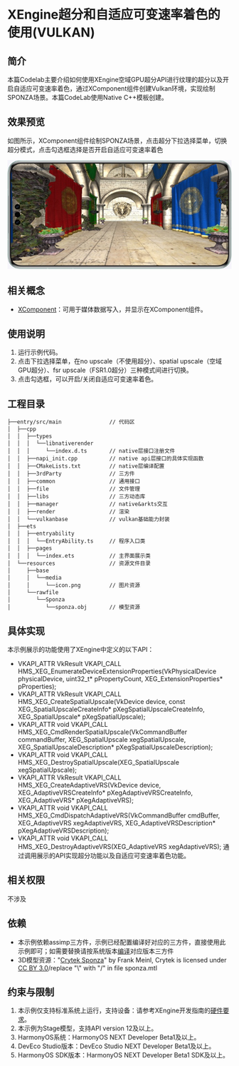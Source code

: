 # XEngine超分和自适应可变速率着色的使用(VULKAN)

## 简介

本篇Codelab主要介绍如何使用XEngine空域GPU超分API进行纹理的超分以及开启自适应可变速率着色，通过XComponent组件创建Vulkan环境，实现绘制SPONZA场景。本篇CodeLab使用Native C++模板创建。

## 效果预览

如图所示，XComponent组件绘制SPONZA场景，点击超分下拉选择菜单，切换超分模式，点击勾选框选择是否开启自适应可变速率着色

![XEngine Spatial Upscale](screenshots/device/XEngine_VULKAN_Spatial_Upscale_Example.jpg)

## 相关概念
- [XComponent](https://developer.huawei.com/consumer/cn/doc/harmonyos-references/ts-basic-components-xcomponent)：可用于媒体数据写入，并显示在XComponent组件。

## 使用说明

1. 运行示例代码。
2. 点击下拉选择菜单，在no upscale（不使用超分）、spatial upscale（空域GPU超分）、fsr upscale（FSR1.0超分）三种模式间进行切换。
3. 点击勾选框，可以开启/关闭自适应可变速率着色。

## 工程目录
```
├──entry/src/main	         	// 代码区
│  ├──cpp
│  │  ├──types
│  │  │  └──libnativerender
│  │  │    	└──index.d.ts      	// native层接口注册文件
│  │  ├──napi_init.cpp          // native api层接口的具体实现函数
│  │  ├──CMakeLists.txt         // native层编译配置
│  │  ├──3rdParty               // 三方件
│  │  ├──common                 // 通用接口
│  │  ├──file                   // 文件管理
│  │  ├──libs                   // 三方动态库
│  │  ├──manager                // native&arkts交互
│  │  ├──render                 // 渲染
│  │  └──vulkanbase             // vulkan基础能力封装
│  ├──ets
│  │  ├──entryability
│  │  │  └──EntryAbility.ts 	// 程序入口类
│  │  ├──pages
│  │  │  └──index.ets       	// 主界面展示类
│  └──resources                 // 资源文件目录
│     ├──base
│     │  └──media
│     │     └──icon.png        	// 图片资源
│     └──rawfile
│        └──Sponza
│           └──sponza.obj     	// 模型资源
```

## 具体实现
本示例展示的功能使用了XEngine中定义的以下API：
* VKAPI_ATTR VkResult VKAPI_CALL HMS_XEG_EnumerateDeviceExtensionProperties(VkPhysicalDevice physicalDevice, uint32_t* pPropertyCount, XEG_ExtensionProperties* pProperties);
* VKAPI_ATTR VkResult VKAPI_CALL HMS_XEG_CreateSpatialUpscale(VkDevice device, const XEG_SpatialUpscaleCreateInfo*  pXegSpatialUpscaleCreateInfo, XEG_SpatialUpscale* pXegSpatialUpscale);
* VKAPI_ATTR void VKAPI_CALL HMS_XEG_CmdRenderSpatialUpscale(VkCommandBuffer commandBuffer, XEG_SpatialUpscale xegSpatialUpscale, XEG_SpatialUpscaleDescription* pXegSpatialUpscaleDescription);
* VKAPI_ATTR void VKAPI_CALL HMS_XEG_DestroySpatialUpscale(XEG_SpatialUpscale xegSpatialUpscale);
* VKAPI_ATTR VkResult VKAPI_CALL HMS_XEG_CreateAdaptiveVRS(VkDevice device, XEG_AdaptiveVRSCreateInfo* pXegAdaptiveVRSCreateInfo, XEG_AdaptiveVRS* pXegAdaptiveVRS);
* VKAPI_ATTR void VKAPI_CALL HMS_XEG_CmdDispatchAdaptiveVRS(VkCommandBuffer cmdBuffer, XEG_AdaptiveVRS xegAdaptiveVRS, XEG_AdaptiveVRSDescription* pXegAdaptiveVRSDescription);
* VKAPI_ATTR void VKAPI_CALL HMS_XEG_DestroyAdaptiveVRS(XEG_AdaptiveVRS xegAdaptiveVRS);
通过调用展示的API实现超分功能以及自适应可变速率着色功能。

## 相关权限

不涉及

## 依赖

* 本示例依赖assimp三方件，示例已经配置编译好对应的三方件，直接使用此示例即可；如需要替换请按系统版本[编译](https://gitee.com/openharmony-sig/tpc_c_cplusplus/tree/master)对应版本三方件
* 3D模型资源："[Crytek Sponza](https://casual-effects.com/data/)" by Frank Meinl, Crytek is licensed under [CC BY 3.0](https://creativecommons.org/licenses/by/3.0/)/replace "\\\" with "/" in file sponza.mtl

## 约束与限制

1. 本示例仅支持标准系统上运行，支持设备：请参考XEngine开发指南的[硬件要求](https://developer.huawei.com/consumer/cn/doc/harmonyos-guides/xengine-kit-preparations)。
2. 本示例为Stage模型，支持API version 12及以上。
3. HarmonyOS系统：HarmonyOS NEXT Developer Beta1及以上。
4. DevEco Studio版本：DevEco Studio NEXT Developer Beta1及以上。
5. HarmonyOS SDK版本：HarmonyOS NEXT Developer Beta1 SDK及以上。